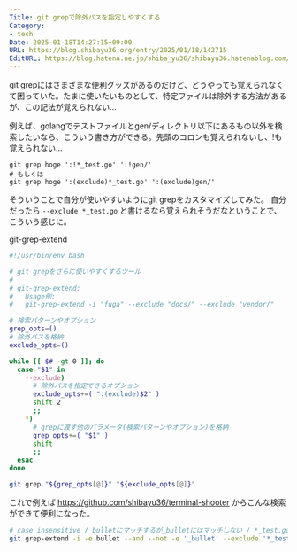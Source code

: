 ```yaml
---
Title: git grepで除外パスを指定しやすくする
Category:
- tech
Date: 2025-01-18T14:27:15+09:00
URL: https://blog.shibayu36.org/entry/2025/01/18/142715
EditURL: https://blog.hatena.ne.jp/shiba_yu36/shibayu36.hatenablog.com/atom/entry/6802418398321083594
---
```


git grepにはさまざまな便利グッズがあるのだけど、どうやっても覚えられなくて困っていた。たまに使いたいものとして、特定ファイルは除外する方法があるが、この記法が覚えられない...

例えば、golangでテストファイルとgen/ディレクトリ以下にあるもの以外を検索したいなら、こういう書き方ができる。先頭のコロンも覚えられないし、!も覚えられない...
```
git grep hoge ':!*_test.go' ':!gen/'
# もしくは
git grep hoge ':(exclude)*_test.go' ':(exclude)gen/'
```

そういうことで自分が使いやすいようにgit grepをカスタマイズしてみた。
自分だったら `--exclude *_test.go` と書けるなら覚えられそうだなということで、こういう感じに。

git-grep-extend
```sh
#!/usr/bin/env bash

# git grepをさらに使いやすくするツール
#
# git-grep-extend:
#   Usage例:
#   git-grep-extend -i "fuga" --exclude "docs/" --exclude "vendor/"

# 検索パターンやオプション
grep_opts=()
# 除外パスを格納
exclude_opts=()

while [[ $# -gt 0 ]]; do
  case "$1" in
    --exclude)
      # 除外パスを指定できるオプション
      exclude_opts+=( ":(exclude)$2" )
      shift 2
      ;;
    *)
      # grepに渡す他のパラメータ(検索パターンやオプション)を格納
      grep_opts+=( "$1" )
      shift
      ;;
  esac
done

git grep "${grep_opts[@]}" "${exclude_opts[@]}"
```

これで例えば https://github.com/shibayu36/terminal-shooter からこんな検索ができて便利になった。

```sh
# case insensitive / bulletにマッチするが_bulletにはマッチしない / *_test.go以外のファイル / serverディレクトリ以下から検索
git grep-extend -i -e bullet --and --not -e '_bullet' --exclude '*_test.go' server
```

